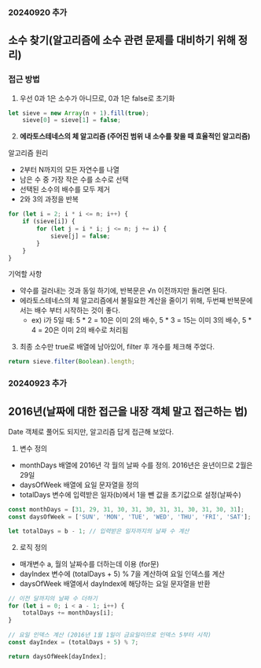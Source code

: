 ### 20240920 추가

## 소수 찾기(알고리즘에 소수 관련 문제를 대비하기 위해 정리)

### 접근 방법

1. 우선 0과 1은 소수가 아니므로, 0과 1은 false로 초기화
```js
let sieve = new Array(n + 1).fill(true);
    sieve[0] = sieve[1] = false;
```

2. <b>에라토스테네스의 체 알고리즘 (주어진 범위 내 소수를 찾을 때 효율적인 알고리즘)</b>

알고리즘 원리
+ 2부터 N까지의 모든 자연수를 나열
+ 남은 수 중 가장 작은 수를 소수로 선택
+ 선택된 소수의 배수를 모두 제거
+ 2와 3의 과정을 반복

```js
for (let i = 2; i * i <= n; i++) {
    if (sieve[i]) {
        for (let j = i * i; j <= n; j += i) {
            sieve[j] = false;
        }
    }
}
```
기억할 사항
+ 약수를 걸러내는 것과 동일 하기에, 반복문은 √n 이전까지만 돌리면 된다.
+ 에라토스테네스의 체 알고리즘에서 불필요한 계산을 줄이기 위해, 두번째 반복문에서는 배수 부터 시작하는 것이 좋다.
  + ex) i가 5일 때: 5 * 2 = 10은 이미 2의 배수, 5 * 3 = 15는 이미 3의 배수, 5 * 4 = 20은 이미 2의 배수로 처리됨
 
3. 최종 소수만 true로 배열에 남아있어, filter 후 개수를 체크해 주었다.
```js
return sieve.filter(Boolean).length;
```

### 20240923 추가

## 2016년(날짜에 대한 접근을 내장 객체 말고 접근하는 법)

Date 객체로 풀어도 되지만, 알고리즘 답게 접근해 보았다.

1. 변수 정의
   
+ monthDays 배열에 2016년 각 월의 날짜 수를 정의. 2016년은 윤년이므로 2월은 29일
+ daysOfWeek 배열에 요일 문자열을 정의
+ totalDays 변수에 입력받은 일자(b)에서 1을 뺀 값을 초기값으로 설정(날짜수)
```js
const monthDays = [31, 29, 31, 30, 31, 30, 31, 31, 30, 31, 30, 31];
const daysOfWeek = ['SUN', 'MON', 'TUE', 'WED', 'THU', 'FRI', 'SAT'];

let totalDays = b - 1; // 입력받은 일자까지의 날짜 수 계산
```

2. 로직 정의
   
+ 매개변수 a, 월의 날짜수를 더하는데 이용 (for문)
+ dayIndex 변수에 (totalDays + 5) % 7을 계산하여 요일 인덱스를 계산 
+ daysOfWeek 배열에서 dayIndex에 해당하는 요일 문자열을 반환
```js
// 이전 달까지의 날짜 수 더하기
for (let i = 0; i < a - 1; i++) {
    totalDays += monthDays[i];
}
  
// 요일 인덱스 계산 (2016년 1월 1일이 금요일이므로 인덱스 5부터 시작)
const dayIndex = (totalDays + 5) % 7;

return daysOfWeek[dayIndex];
```
